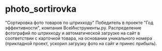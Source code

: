 # photo_sortirovka
"Сортировка фото товаров по штрихкоду"
Победитель в проекте "Год эффективности", компания ВсеИнструменты.ру.
Распределение фотографий по штрихкоду и автоматической загрузке на сайт в соответствии с карточкой товара, на основании уникального номера (прикладной проект, ускорил загрузку фото на сайт и принес прибыль).
